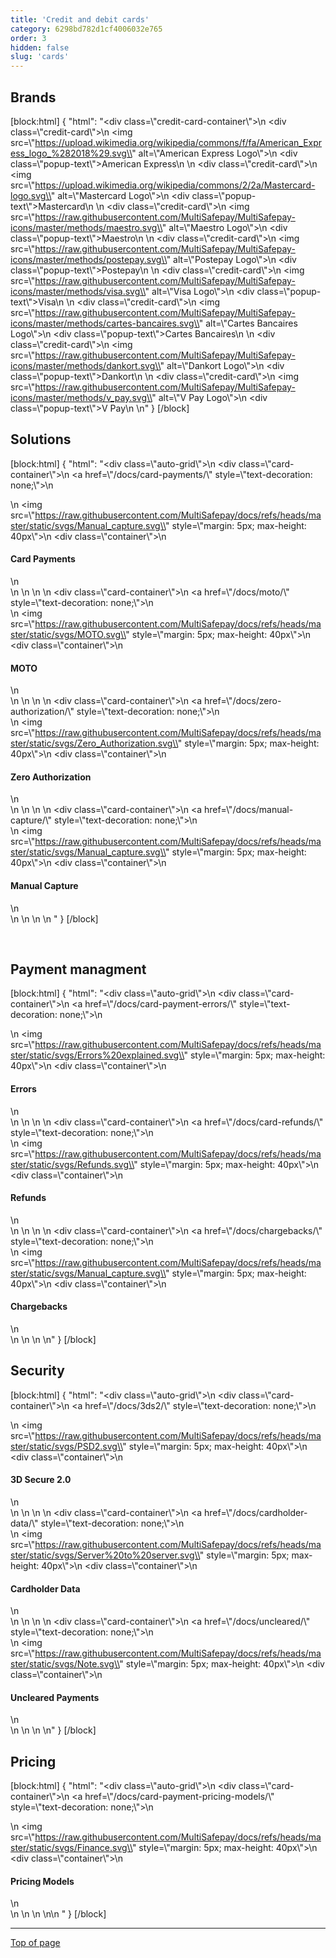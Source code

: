 ```yaml
---
title: 'Credit and debit cards'
category: 6298bd782d1cf4006032e765
order: 3
hidden: false
slug: 'cards'
--- 
```

## Brands

[block:html]
{
  "html": "<div class=\\"credit-card-container\\">\\n    <div class=\\"credit-card\\">\\n        <img src=\\"https://upload.wikimedia.org/wikipedia/commons/f/fa/American_Express_logo_%282018%29.svg\\" alt=\\"American Express Logo\\">\\n        <div class=\\"popup-text\\">American Express</div>\\n    </div>\\n    <div class=\\"credit-card\\">\\n        <img src=\\"https://upload.wikimedia.org/wikipedia/commons/2/2a/Mastercard-logo.svg\\" alt=\\"Mastercard Logo\\">\\n        <div class=\\"popup-text\\">Mastercard</div>\\n    </div>\\n    <div class=\\"credit-card\\">\\n        <img src=\\"https://raw.githubusercontent.com/MultiSafepay/MultiSafepay-icons/master/methods/maestro.svg\\" alt=\\"Maestro Logo\\">\\n        <div class=\\"popup-text\\">Maestro</div>\\n    </div>\\n    <div class=\\"credit-card\\">\\n        <img src=\\"https://raw.githubusercontent.com/MultiSafepay/MultiSafepay-icons/master/methods/postepay.svg\\" alt=\\"Postepay Logo\\">\\n        <div class=\\"popup-text\\">Postepay</div>\\n    </div>\\n    <div class=\\"credit-card\\">\\n        <img src=\\"https://raw.githubusercontent.com/MultiSafepay/MultiSafepay-icons/master/methods/visa.svg\\" alt=\\"Visa Logo\\">\\n        <div class=\\"popup-text\\">Visa</div>\\n    </div>\\n    <div class=\\"credit-card\\">\\n        <img src=\\"https://raw.githubusercontent.com/MultiSafepay/MultiSafepay-icons/master/methods/cartes-bancaires.svg\\" alt=\\"Cartes Bancaires Logo\\">\\n        <div class=\\"popup-text\\">Cartes Bancaires</div>\\n    </div>\\n    <div class=\\"credit-card\\">\\n        <img src=\\"https://raw.githubusercontent.com/MultiSafepay/MultiSafepay-icons/master/methods/dankort.svg\\" alt=\\"Dankort Logo\\">\\n        <div class=\\"popup-text\\">Dankort</div>\\n    </div>\\n    <div class=\\"credit-card\\">\\n        <img src=\\"https://raw.githubusercontent.com/MultiSafepay/MultiSafepay-icons/master/methods/v_pay.svg\\" alt=\\"V Pay Logo\\">\\n        <div class=\\"popup-text\\">V Pay</div>\\n    </div>\\n</div>"
}
[/block]

## Solutions

[block:html]
{
  "html": "<div class=\\"auto-grid\\">\\n    <div class=\\"card-container\\">\\n        <a href=\\"/docs/card-payments/\\" style=\\"text-decoration: none;\\">\\n            <div>\\n                  <img src=\\"https://raw.githubusercontent.com/MultiSafepay/docs/refs/heads/master/static/svgs/Manual_capture.svg\\" style=\\"margin: 5px; max-height: 40px\\">\\n                <div class=\\"container\\">\\n                    <h4><b>Card Payments</b></h4>\\n                </div>\\n            </div>\\n        </a>\\n    </div>\\n  	<div class=\\"card-container\\">\\n        <a href=\\"/docs/moto/\\" style=\\"text-decoration: none;\\">\\n            <div>\\n                <img src=\\"https://raw.githubusercontent.com/MultiSafepay/docs/refs/heads/master/static/svgs/MOTO.svg\\" style=\\"margin: 5px; max-height: 40px\\">\\n                <div class=\\"container\\">\\n                    <h4><b>MOTO</b></h4>\\n                </div>\\n            </div>\\n        </a>\\n    </div>\\n    <div class=\\"card-container\\">\\n        <a href=\\"/docs/zero-authorization/\\" style=\\"text-decoration: none;\\">\\n            <div>\\n                <img src=\\"https://raw.githubusercontent.com/MultiSafepay/docs/refs/heads/master/static/svgs/Zero_Authorization.svg\\" style=\\"margin: 5px; max-height: 40px\\">\\n                <div class=\\"container\\">\\n                    <h4><b>Zero Authorization</b></h4>\\n                </div>\\n            </div>\\n        </a>\\n  	</div>\\n    <div class=\\"card-container\\">\\n          <a href=\\"/docs/manual-capture/\\" style=\\"text-decoration: none;\\">\\n              <div>\\n                  <img src=\\"https://raw.githubusercontent.com/MultiSafepay/docs/refs/heads/master/static/svgs/Manual_capture.svg\\"  style=\\"margin: 5px; max-height: 40px\\">\\n                  <div class=\\"container\\">\\n                      <h4><b>Manual Capture</b></h4>\\n                  </div>\\n              </div>\\n          </a>\\n    </div>\\n  </div>"
}
[/block]

<br>

## Payment managment

[block:html]
{
  "html": "<div class=\\"auto-grid\\">\\n     <div class=\\"card-container\\">\\n        <a href=\\"/docs/card-payment-errors/\\" style=\\"text-decoration: none;\\">\\n            <div>\\n                <img src=\\"https://raw.githubusercontent.com/MultiSafepay/docs/refs/heads/master/static/svgs/Errors%20explained.svg\\"  style=\\"margin: 5px; max-height: 40px\\">\\n                <div class=\\"container\\">\\n                    <h4><b>Errors</b></h4>\\n                </div>\\n            </div>\\n        </a>\\n    </div>\\n    <div class=\\"card-container\\">\\n        <a href=\\"/docs/card-refunds/\\" style=\\"text-decoration: none;\\">\\n            <div>\\n                <img src=\\"https://raw.githubusercontent.com/MultiSafepay/docs/refs/heads/master/static/svgs/Refunds.svg\\"  style=\\"margin: 5px; max-height: 40px\\">\\n                <div class=\\"container\\">\\n                    <h4><b>Refunds</b></h4>\\n                </div>\\n            </div>\\n        </a>\\n    </div>\\n    <div class=\\"card-container\\">\\n          <a href=\\"/docs/chargebacks/\\" style=\\"text-decoration: none;\\">\\n              <div>\\n                    <img src=\\"https://raw.githubusercontent.com/MultiSafepay/docs/refs/heads/master/static/svgs/Manual_capture.svg\\" style=\\"margin: 5px; max-height: 40px\\">\\n                  <div class=\\"container\\">\\n                      <h4><b>Chargebacks</b></h4>\\n                  </div>\\n              </div>\\n          </a>\\n      </div>\\n</div>"
}
[/block]


## Security

[block:html]
{
  "html": "<div class=\\"auto-grid\\">\\n     <div class=\\"card-container\\">\\n       <a href=\\"/docs/3ds2/\\" style=\\"text-decoration: none;\\">\\n            <div>\\n                <img src=\\"https://raw.githubusercontent.com/MultiSafepay/docs/refs/heads/master/static/svgs/PSD2.svg\\" style=\\"margin: 5px; max-height: 40px\\">\\n                <div class=\\"container\\">\\n                    <h4><b>3D Secure 2.0</b></h4>\\n                </div>\\n            </div>\\n        </a>\\n    </div>\\n    <div class=\\"card-container\\">\\n        <a href=\\"/docs/cardholder-data/\\" style=\\"text-decoration: none;\\">\\n            <div>\\n                <img src=\\"https://raw.githubusercontent.com/MultiSafepay/docs/refs/heads/master/static/svgs/Server%20to%20server.svg\\" style=\\"margin: 5px; max-height: 40px\\">\\n                <div class=\\"container\\">\\n                    <h4><b>Cardholder Data</b></h4>\\n                </div>\\n            </div>\\n        </a>\\n    </div>\\n    <div class=\\"card-container\\">\\n        <a href=\\"/docs/uncleared/\\" style=\\"text-decoration: none;\\">\\n            <div>\\n                <img src=\\"https://raw.githubusercontent.com/MultiSafepay/docs/refs/heads/master/static/svgs/Note.svg\\"  style=\\"margin: 5px; max-height: 40px\\">\\n                <div class=\\"container\\">\\n                    <h4><b>Uncleared Payments</b></h4>\\n                </div>\\n            </div>\\n        </a>\\n    </div>\\n</div>"
}
[/block]

## Pricing

[block:html]
{
  "html": "<div class=\\"auto-grid\\">\\n    <div class=\\"card-container\\">\\n        <a href=\\"/docs/card-payment-pricing-models/\\" style=\\"text-decoration: none;\\">\\n            <div>\\n                <img src=\\"https://raw.githubusercontent.com/MultiSafepay/docs/refs/heads/master/static/svgs/Finance.svg\\"  style=\\"margin: 5px; max-height: 40px\\">\\n                <div class=\\"container\\">\\n                    <h4><b>Pricing Models</b></h4>\\n                </div>\\n            </div>\\n        </a>\\n    </div>\\n</div>\\n<style>\n\n  b {\n  color: #384248 !important;\n}\n  \n.auto-grid {\n  --auto-grid-min-size: 175px;\n  \n  display: grid;\n  grid-template-columns: repeat(auto-fill, minmax(var(--auto-grid-min-size), 1fr));\n}\n\n.card-container {\n  box-shadow: 0 4px 8px 0 rgba(0, 0, 0, 0.2); /* this adds the \\"card\\" effect */\n  padding: 16px;\n  text-align: center;\n  border-radius: 5px;\n  margin: 8px\n} \n\n.card-container:hover {\n  box-shadow: 0 8px 16px 0 rgb(0 0 0 / 20%);\n  transform: translateY(-0.2rem);\n  transition: all 0.2s;\n  cursor: pointer;\n} \n\n.credit-card-container {\n    display: flex;\n    justify-content: flex-start; /* Align items to the left */\n    flex-wrap: wrap; /* Allow wrapping to create multiple rows */\n    width: 100%; /* Ensure it spans full width */\n    margin: 0;\n    padding: 10px;\n}\n\n.credit-card {\n    position: relative; /* Required for positioning pop-ups */\n    display: inline-block;\n    flex: 0 0 calc(25% - 10px); /* Four items per row */\n    margin: 5px; /* Add small space between icons */\n    text-align: center;\n}\n\n.credit-card img {\n    width: 80px; /* Image width */\n    height: 50px; /* Image height */\n    object-fit: contain; /* Maintain aspect ratio */\n}\n .credit-card .popup-text {\n            visibility: hidden; /* Hidden by default */\n            background-color: black;\n            color: #fff;\n            text-align: center;\n            border-radius: 10px;\n            padding: 10px;\n            position: absolute;\n            z-index: 1;\n            bottom: 125%; /* Position the pop-up above the card */\n            left: 50%;\n            transform: translateX(-50%);\n            opacity: 0;\n            transition: opacity 0.3s;\n            width: auto; /* Automatically adjusts width based on content */\n            max-width: 300px; /* Optional: set a max width */\n            word-wrap: break-word; /* Allows word wrapping */\n            white-space: nowrap; /* Prevents breaking of single words */\n        }\n        /* Show the pop-up when hovering */\n.credit-card:hover .popup-text {\n            visibility: visible;\n            opacity: 1;\n        }\n\n        /* Optional: arrow pointing to the image */\n.credit-card .popup-text::after {\n            content: \'\';\n            position: absolute;\n            top: 100%; /* Arrow points down */\n            left: 50%;\n            margin-left: -5px;\n            border-width: 5px;\n            border-style: solid;\n            border-color: black transparent transparent transparent;\n        }\n/* Adjust for mobile devices */\n@media (max-width: 480px) {\n    .credit-card {\n        flex: 0 0 calc(25% - 10px); /* Two items per row on mobile */\n    }\n\n    .credit-card img {\n        width: 55px; /* Smaller image width */\n        height: 35px; /* Smaller image height */\n    }\n}\n\n</style>
"
}
[/block]

---

[Top of page](#)
